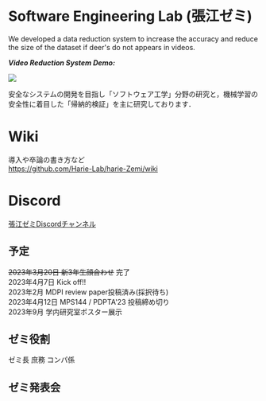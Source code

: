 # Software Engineering Lab (張江ゼミ)

We developed a data reduction system to increase the accuracy and reduce the size of the dataset if deer's do not appears in videos.

***Video Reduction System Demo:***

![](https://github.com/jharie/harie-Zemi/blob/main/git.gif)

安全なシステムの開発を目指し「ソフトウェア工学」分野の研究と，機械学習の安全性に着目した「帰納的検証」を主に研究しております．

# Wiki
導入や卒論の書き方など  
https://github.com/Harie-Lab/harie-Zemi/wiki

# Discord  

[張江ゼミDiscordチャンネル](https://discord.com/channels/1085117426930286723/1085117427433615362)

## 予定

~~2023年3月20日 新3年生顔合わせ~~ 完了  
2023年4月7日 Kick off!!  
2023年2月 MDPI review paper投稿済み(採択待ち)  
2023年4月12日 MPS144 / PDPTA'23 投稿締め切り  
2023年9月 学内研究室ポスター展示  

## ゼミ役割  
ゼミ長
庶務
コンパ係

## ゼミ発表会

